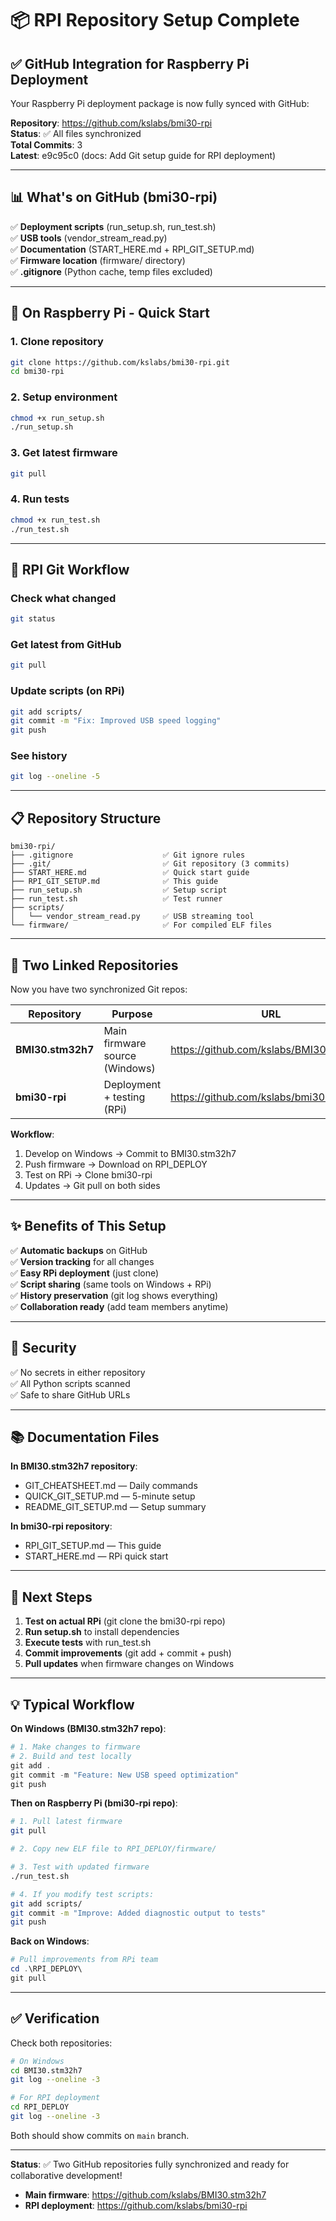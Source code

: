 # 📦 RPI Repository Setup Complete

## ✅ GitHub Integration for Raspberry Pi Deployment

Your Raspberry Pi deployment package is now fully synced with GitHub:

**Repository**: https://github.com/kslabs/bmi30-rpi  
**Status**: ✅ All files synchronized  
**Total Commits**: 3  
**Latest**: e9c95c0 (docs: Add Git setup guide for RPI deployment)  

---

## 📊 What's on GitHub (bmi30-rpi)

✅ **Deployment scripts** (run_setup.sh, run_test.sh)  
✅ **USB tools** (vendor_stream_read.py)  
✅ **Documentation** (START_HERE.md + RPI_GIT_SETUP.md)  
✅ **Firmware location** (firmware/ directory)  
✅ **.gitignore** (Python cache, temp files excluded)  

---

## 🚀 On Raspberry Pi - Quick Start

### 1. Clone repository

```bash
git clone https://github.com/kslabs/bmi30-rpi.git
cd bmi30-rpi
```

### 2. Setup environment

```bash
chmod +x run_setup.sh
./run_setup.sh
```

### 3. Get latest firmware

```bash
git pull
```

### 4. Run tests

```bash
chmod +x run_test.sh
./run_test.sh
```

---

## 💾 RPI Git Workflow

### Check what changed

```bash
git status
```

### Get latest from GitHub

```bash
git pull
```

### Update scripts (on RPi)

```bash
git add scripts/
git commit -m "Fix: Improved USB speed logging"
git push
```

### See history

```bash
git log --oneline -5
```

---

## 📋 Repository Structure

```
bmi30-rpi/
├── .gitignore                    ✅ Git ignore rules
├── .git/                         ✅ Git repository (3 commits)
├── START_HERE.md                 ✅ Quick start guide
├── RPI_GIT_SETUP.md              ✅ This guide
├── run_setup.sh                  ✅ Setup script
├── run_test.sh                   ✅ Test runner
├── scripts/
│   └── vendor_stream_read.py     ✅ USB streaming tool
└── firmware/                     ✅ For compiled ELF files
```

---

## 🔗 Two Linked Repositories

Now you have two synchronized Git repos:

| Repository | Purpose | URL |
|------------|---------|-----|
| **BMI30.stm32h7** | Main firmware source (Windows) | https://github.com/kslabs/BMI30.stm32h7 |
| **bmi30-rpi** | Deployment + testing (RPi) | https://github.com/kslabs/bmi30-rpi |

**Workflow**:
1. Develop on Windows → Commit to BMI30.stm32h7
2. Push firmware → Download on RPI_DEPLOY
3. Test on RPi → Clone bmi30-rpi
4. Updates → Git pull on both sides

---

## ✨ Benefits of This Setup

✅ **Automatic backups** on GitHub  
✅ **Version tracking** for all changes  
✅ **Easy RPi deployment** (just clone)  
✅ **Script sharing** (same tools on Windows + RPi)  
✅ **History preservation** (git log shows everything)  
✅ **Collaboration ready** (add team members anytime)  

---

## 🔐 Security

✅ No secrets in either repository  
✅ All Python scripts scanned  
✅ Safe to share GitHub URLs  

---

## 📚 Documentation Files

**In BMI30.stm32h7 repository**:
- GIT_CHEATSHEET.md — Daily commands
- QUICK_GIT_SETUP.md — 5-minute setup
- README_GIT_SETUP.md — Setup summary

**In bmi30-rpi repository**:
- RPI_GIT_SETUP.md — This guide
- START_HERE.md — RPi quick start

---

## 🎯 Next Steps

1. **Test on actual RPi** (git clone the bmi30-rpi repo)
2. **Run setup.sh** to install dependencies
3. **Execute tests** with run_test.sh
4. **Commit improvements** (git add + commit + push)
5. **Pull updates** when firmware changes on Windows

---

## 💡 Typical Workflow

**On Windows (BMI30.stm32h7 repo)**:
```powershell
# 1. Make changes to firmware
# 2. Build and test locally
git add .
git commit -m "Feature: New USB speed optimization"
git push
```

**Then on Raspberry Pi (bmi30-rpi repo)**:
```bash
# 1. Pull latest firmware
git pull

# 2. Copy new ELF file to RPI_DEPLOY/firmware/

# 3. Test with updated firmware
./run_test.sh

# 4. If you modify test scripts:
git add scripts/
git commit -m "Improve: Added diagnostic output to tests"
git push
```

**Back on Windows**:
```powershell
# Pull improvements from RPi team
cd .\RPI_DEPLOY\
git pull
```

---

## ✅ Verification

Check both repositories:

```bash
# On Windows
cd BMI30.stm32h7
git log --oneline -3

# For RPI deployment
cd RPI_DEPLOY
git log --oneline -3
```

Both should show commits on `main` branch.

---

**Status**: ✅ Two GitHub repositories fully synchronized and ready for collaborative development!

- **Main firmware**: https://github.com/kslabs/BMI30.stm32h7
- **RPI deployment**: https://github.com/kslabs/bmi30-rpi

